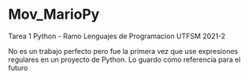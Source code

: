 # Mov_MarioPy
Tarea 1 Python - Ramo Lenguajes de Programacion
UTFSM 2021-2

No es un trabajo perfecto pero fue la primera vez que use expresiones regulares en un proyecto de Python. Lo guardo como referencia para el futuro
